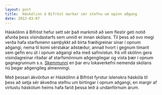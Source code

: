 ```yaml
---
layout: post
title:  Háskólinn á Bifröst markar sér stefnu um opinn aðgang
date: 2012-03-07
---
```



Háskólinn á Bifröst hefur sett sér það markmið að sem flestir geti notið afurða þess vísindastarfs sem unnið er innan skólans. Til þess að svo megi verða hafa starfsmenn samþykkt að birta fræðigreinar sínar í opnum aðgangi, nema til komi sérstakar aðstæður, annað hvort í gegnum tímarit sem gefin eru út í opnum aðgangi eða með safnvistun. Þá vill skólinn gera vísindagreinar ritaðar af starfsmönnum aðgengilegar og vista þær í opnum gagnagrunnum s.s. [Skemmunni](http://www.skemman.is) en þar eru lokaverkefni nemenda skólans nú þegar aðgengileg almenningi.  

Með þessari ákvörðun er Háskólinn á Bifröst fyrstur íslenskra háskóla til þess að setja sér ákveðna stefnu um birtingar í opnum aðgangi, en margir af virtustu háskólum heims hafa farið þessa leið á undanförnum árum.